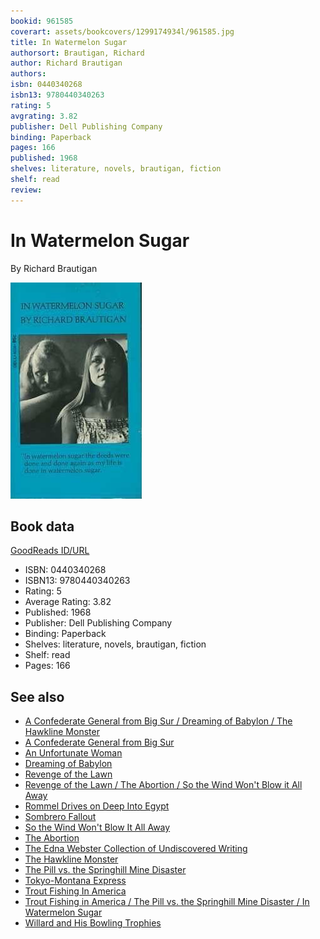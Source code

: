 ```yaml
---
bookid: 961585
coverart: assets/bookcovers/1299174934l/961585.jpg
title: In Watermelon Sugar
authorsort: Brautigan, Richard
author: Richard Brautigan
authors: 
isbn: 0440340268
isbn13: 9780440340263
rating: 5
avgrating: 3.82
publisher: Dell Publishing Company
binding: Paperback
pages: 166
published: 1968
shelves: literature, novels, brautigan, fiction
shelf: read
review: 
---
```


# In Watermelon Sugar

By Richard Brautigan

![](../../assets/bookcovers/1299174934l/961585.jpg)

## Book data

[GoodReads ID/URL](https://www.goodreads.com/book/show/961585)

- ISBN: 0440340268
- ISBN13: 9780440340263
- Rating: 5
- Average Rating: 3.82
- Published: 1968
- Publisher: Dell Publishing Company
- Binding: Paperback
- Shelves: literature, novels, brautigan, fiction
- Shelf: read
- Pages: 166


## See also

- [A Confederate General from Big Sur / Dreaming of Babylon / The Hawkline Monster](A_Confederate_General_from_Big_Sur_-_Dreaming_of_Babylon_-_The_Hawkline_Monster.md)
- [A Confederate General from Big Sur](A_Confederate_General_from_Big_Sur.md)
- [An Unfortunate Woman](An_Unfortunate_Woman.md)
- [Dreaming of Babylon](Dreaming_of_Babylon.md)
- [Revenge of the Lawn](Revenge_of_the_Lawn.md)
- [Revenge of the Lawn / The Abortion / So the Wind Won't Blow it All Away](Revenge_of_the_Lawn_-_The_Abortion_-_So_the_Wind_Wont_Blow_it_All_Away.md)
- [Rommel Drives on Deep Into Egypt](Rommel_Drives_on_Deep_Into_Egypt.md)
- [Sombrero Fallout](Sombrero_Fallout.md)
- [So the Wind Won't Blow It All Away](So_the_Wind_Wont_Blow_It_All_Away.md)
- [The Abortion](The_Abortion.md)
- [The Edna Webster Collection of Undiscovered Writing](The_Edna_Webster_Collection_of_Undiscovered_Writing.md)
- [The Hawkline Monster](The_Hawkline_Monster.md)
- [The Pill vs. the Springhill Mine Disaster](The_Pill_vs_the_Springhill_Mine_Disaster.md)
- [Tokyo-Montana Express](Tokyo-Montana_Express.md)
- [Trout Fishing In America](Trout_Fishing_In_America.md)
- [Trout Fishing in America / The Pill vs. the Springhill Mine Disaster / In Watermelon Sugar](Trout_Fishing_in_America_-_The_Pill_vs_the_Springhill_Mine_Disaster_-_In_Watermelon_Sugar.md)
- [Willard and His Bowling Trophies](Willard_and_His_Bowling_Trophies.md)
